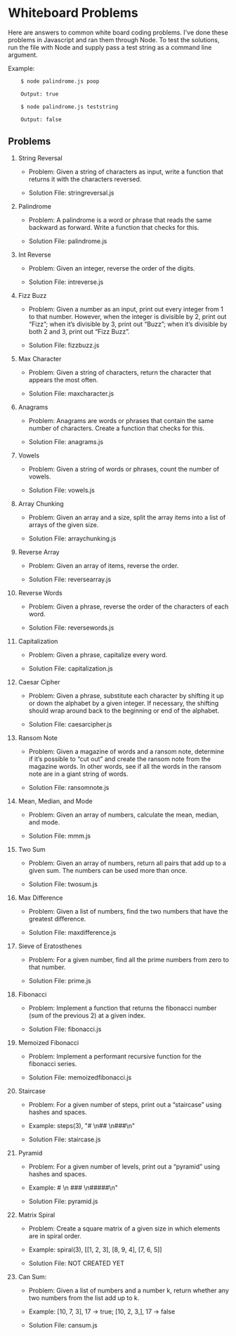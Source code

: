 # Whiteboard Problems 
Here are answers to common white board coding problems.  I've done these problems in Javascript and ran them through Node. To test the solutions, run the file with Node and supply pass a test string as a command line argument.

Example:

```bash
    $ node palindrome.js poop

    Output: true

    $ node palindrome.js teststring

    Output: false
```

## Problems

1. String Reversal
    * Problem: Given a string of characters as input, write a function that returns it with the characters reversed.

    * Solution File: stringreversal.js

2. Palindrome
    * Problem: A palindrome is a word or phrase that reads the same backward as forward. Write a function that checks for this.

    * Solution File: palindrome.js

3. Int Reverse
    * Problem: Given an integer, reverse the order of the digits.

    * Solution File: intreverse.js

4. Fizz Buzz
    * Problem: Given a number as an input, print out every integer from 1 to that number. However, when the integer is divisible by 2, print out “Fizz”; when it’s divisible by 3, print out “Buzz”; when it’s divisible by both 2 and 3, print out “Fizz Buzz”.

    * Solution File: fizzbuzz.js

5. Max Character
    * Problem: Given a string of characters, return the character that appears the most often.

    * Solution File: maxcharacter.js

6. Anagrams
    * Problem: Anagrams are words or phrases that contain the same number of characters. Create a function that checks for this.

    * Solution File: anagrams.js

7. Vowels
    * Problem: Given a string of words or phrases, count the number of vowels.

    * Solution File: vowels.js

8. Array Chunking
    * Problem: Given an array and a size, split the array items into a list of arrays of the given size.

    * Solution File: arraychunking.js

9. Reverse Array
    * Problem: Given an array of items, reverse the order.

    * Solution File: reversearray.js

10. Reverse Words
    * Problem: Given a phrase, reverse the order of the characters of each word.

    * Solution File: reversewords.js

11. Capitalization
    * Problem: Given a phrase, capitalize every word.

    * Solution File: capitalization.js

12. Caesar Cipher
    * Problem: Given a phrase, substitute each character by shifting it up or down the alphabet by a given integer. If necessary, the shifting should wrap around back to the beginning or end of the alphabet.

    * Solution File: caesarcipher.js

13. Ransom Note
    * Problem: Given a magazine of words and a ransom note, determine if it’s possible to “cut out” and create the ransom note from the magazine words. In other words, see if all the words in the ransom note are in a giant string of words.

    * Solution File: ransomnote.js

14. Mean, Median, and Mode
    * Problem: Given an array of numbers, calculate the mean, median, and mode.

    * Solution File: mmm.js

15. Two Sum
    * Problem: Given an array of numbers, return all pairs that add up to a given sum. The numbers can be used more than once.

    * Solution File: twosum.js

16. Max Difference
    * Problem: Given a list of numbers, find the two numbers that have the greatest difference.

    * Solution File: maxdifference.js

17. Sieve of Eratosthenes
    * Problem: For a given number, find all the prime numbers from zero to that number.

    * Solution File: prime.js

18. Fibonacci
    * Problem: Implement a function that returns the fibonacci number (sum of the previous 2) at a given index.

    * Solution File: fibonacci.js

19. Memoized Fibonacci
    * Problem: Implement a performant recursive function for the fibonacci series.

    * Solution File: memoizedfibonacci.js

20. Staircase
    * Problem: For a given number of steps, print out a “staircase” using hashes and spaces.

    * Example: steps(3), "#  \n## \n###\n"

    * Solution File: staircase.js 

21. Pyramid
    * Problem: For a given number of levels, print out a “pyramid” using hashes and spaces. 

    * Example:   #  \n ### \n#####\n"

    * Solution File: pyramid.js

22. Matrix Spiral
    * Problem: Create a square matrix of a given size in which elements are in spiral order.

    * Example: spiral(3), [[1, 2, 3], [8, 9, 4], [7, 6, 5]]

    * Solution File: NOT CREATED YET

23. Can Sum:
    * Problem: Given a list of numbers and a number k, return whether any two numbers from the list add up to k.

    * Example: [10, 7, 3], 17 -> true; [10, 2, 3,], 17 -> false

    * Solution File: cansum.js
